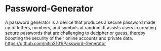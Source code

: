 # Password-Generator
A password generator is a device that produces a secure password made up of letters, numbers, and symbols at random. It assists users in creating secure passwords that are challenging to decipher or guess, thereby boosting the security of their online accounts and private data.
https://github.com/nitin2101/Password-Generator
